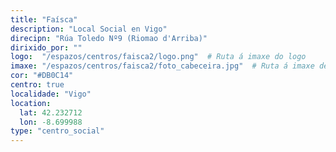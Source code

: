 ```yaml
---
title: "Faísca"
description: "Local Social en Vigo"
direcipn: "Rúa Toledo Nº9 (Riomao d'Arriba)"
dirixido_por: ""
logo:  "/espazos/centros/faisca2/logo.png"  # Ruta á imaxe do logo
imaxe: "/espazos/centros/faisca2/foto_cabeceira.jpg"  # Ruta á imaxe de fondo
cor: "#DB0C14"
centro: true
localidade: "Vigo"
location:
  lat: 42.232712
  lon: -8.699988
type: "centro_social"
---
```

